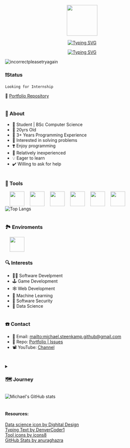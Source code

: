 <!--icon-->
<p align=center><img src="https://github.com/IncorrectPleaseTryAgain/IncorrectPleaseTryAgain/assets/99939034/c50bdfa9-c4cc-4d66-bc90-c0b9078a9008" width=100px></img></p>

<!-- name -->
<p align=center>
  <a href="https://git.io/typing-svg">
    <img src="https://readme-typing-svg.demolab.com?font=Fira+Code&size=60&pause=1000&color=00FFF&center=true&vCenter=true&repeat=false&width=2000&height=150&lines=IncorrectPleaseTryAgain+%7C+Michael+Steenkamp" alt="Typing SVG" />
  </a>
</p>

<!-- welcome -->
<p align=center>
  <a href="https://git.io/typing-svg">
    <img src="https://readme-typing-svg.demolab.com?font=Fira+Code&size=60&duration=2000&pause=1000&background=0B67FF00&center=true&vCenter=true&width=500&height=70&lines=WELCOME%F0%9F%8E%8A" alt="Typing SVG" />
  </a>
</p>

<p align="left">
  <img src="https://komarev.com/ghpvc/?username=incorrectpleasetryagain&label=Profile%20views&color=0e75b6&style=flat" alt="incorrectpleasetryagain"/>
</p>

### ❗Status
```
Looking for Internship
```

📁 <a href="https://github.com/IncorrectPleaseTryAgain/Portfolio">Portfolio Repository</a>

#
### 🤔 About
+ 📃 Student | BSc Computer Science
+ 🌱 20yrs Old
+ 🥸 3+ Years Programming Experience
+ 🧩 Interested in solving problems
+ ❣️ Enjoy programming
+ 🐣 Relatively inexperienced
+ 💡 Eager to learn
+ ✔️ Willing to ask for help

#
### 🧰 Tools
<img align=left style="margin-left: 15px" width=48 src="https://github.com/IncorrectPleaseTryAgain/IncorrectPleaseTryAgain/assets/99939034/34353097-e4c3-436d-a2f7-4fe12a0894f6"></img>

<img align=left style="margin-left: 15px" width=48 src="https://github.com/IncorrectPleaseTryAgain/IncorrectPleaseTryAgain/assets/99939034/1dfb5a48-6f6c-4544-840e-870fccfb6750"></img>

<img align=left style="margin-left: 15px" width=48 src="https://github.com/IncorrectPleaseTryAgain/IncorrectPleaseTryAgain/assets/99939034/f53e6714-9ac9-4fe4-bd96-7d81d319ae10"></img>

<img align=left style="margin-left: 15px" width=48 src="https://github.com/IncorrectPleaseTryAgain/IncorrectPleaseTryAgain/assets/99939034/edbd56e0-49cd-45de-8298-ecc025d7ac6c"></img>

<img align=left style="margin-left: 15px" width=48 src="https://github.com/IncorrectPleaseTryAgain/IncorrectPleaseTryAgain/assets/99939034/9dbe7478-a4ce-4595-a540-d0640ee4ec6d"></img>

<img align=left style="margin-left: 15px" width=48 src="https://github.com/IncorrectPleaseTryAgain/IncorrectPleaseTryAgain/assets/99939034/7e2a58e0-a6f0-44d9-aae9-af526a6c3fa7"></img>
<br><br>

![Top Langs](https://github-readme-stats.vercel.app/api/top-langs/?username=incorrectpleasetryagain&layout=compact)

# 
### 🏞️ Enviroments
<img align=left style="margin-left: 15px" width=48 src="https://github.com/IncorrectPleaseTryAgain/IncorrectPleaseTryAgain/assets/99939034/ebbabafb-6afd-40af-ab5e-01474b9d87fc"/>
<br><br>

#
### 🔍 Interests
+ 👨‍💻 Software Develpment
+ 🕹️ Game Development
+ 🕸️ Web Development
+ 🧠 Machine Learning
+ 🔐 Software Security
+ 🔬 Data Science

#
### ☎️ Contact
+ 📨 Email: <mailto:michael.steenkamp.github@gmail.com>
+ 💾 Repo: <a href="https://github.com/IncorrectPleaseTryAgain/Portfolio/issues">Portfolio | Issues</a>
+ 📽️ YouTube: <a href="https://www.youtube.com/channel/UCmvf7hFM2S84VY30ERJ1YYg">Channel</a>

#
<details>
<summary><h3>🗺️ Journey</h3></summary>
⭐
I am currently perusing a bachelor's degree in computer science; however, I am also in the process of teaching myself different programming languages as well as some libraries. I started by learning Cpp in my first year of university but then I started branching out to other programming languages such as JavaScript, HTML and CSS. My journey has not been as long or adventurous as others, nevertheless I am more motivated to program and eager to learn new programming languages and programming concepts. 
  
My journey started when I was around 12yrs old, my dad had a computer with the programming software <a href="https://scratch.mit.edu/">Scratch</a> on it. This is where I used to look at my brother program different games, however, I never seemed to interested in programming myself. Skip to high-school and this is where my passion for programming realy started to take off. I wrote my first program in grade 11 because this was the only year my school gave us the opportunity to take a programming course. This course was in python and mainly dealt with <a href="https://www.geeksforgeeks.org/turtle-programming-python/">turle programming</a>. Fast-forward to grade 12 and I, for some unknown reason, decided to persue a degree in computer science.
  
I first joined the University of Regina in September of 2020, and this is where I complete my first year of programming. I was taught about OOP and data structures and algorithms, all the while using Cpp. I finished my first year but for some reason I decided to switch universities to an online university that is based in the US. Needless to say this was a big mistake, yes I learned some more Cpp as well as python and Javal however, the university's standard was too low for my liking and I wasn't chanllenged enough. I completed about a year and a half at that university before deciding to switch universties again.
</details>

![Michael's GitHub stats](https://github-readme-stats.vercel.app/api?username=incorrectpleasetryagain&show_icons=true&theme=algolia)

#
#### Resources:
<a href="https://www.flaticon.com/free-icons/data-science" title="data science icons">Data science icon by Dighital Design</a><br>
<a href="https://github.com/DenverCoder1/readme-typing-svg" tile="typing text">Typing Text by DenverCoder1</a><br>
<a href="https://icons8.com" title="tools icons">Tool icons by icons8</a><br>
<a href="https://github.com/anuraghazra/github-readme-stats" title="github stats">GitHub Stats by anuraghazra</a>
